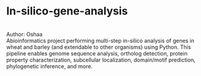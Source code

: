 # In-silico-gene-analysis
<br>
Author: Oshaa
<br>
Abioinformatics project performing multi-step in-silico analysis of genes in wheat and barley (and extendable to other organisms) using Python. This pipeline enables genome sequence analysis, ortholog detection, protein property characterization, subcellular localization, domain/motif prediction, phylogenetic inference, and more.
